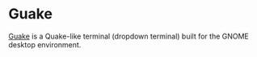 # Guake

[Guake](https://github.com/Guake/guake) is a Quake-like terminal (dropdown terminal) built for the GNOME desktop environment.
